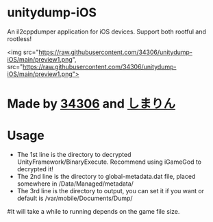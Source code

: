 # unitydump-iOS
An il2cppdumper application for iOS devices. Support both rootful and rootless!

<img src="https://raw.githubusercontent.com/34306/unitydump-iOS/main/preview1.png", src="https://raw.githubusercontent.com/34306/unitydump-iOS/main/preview1.png">

# Made by [34306](https://github.com/34306) and [しまりん](https://github.com/straight-tamago)

# Usage
* The 1st line is the directory to decrypted UnityFramework/BinaryExecute. Recommend using iGameGod to decrypted it!
* The 2nd line is the directory to global-metadata.dat file, placed somewhere in /Data/Managed/metadata/
* The 3rd line is the directory to output, you can set it if you want or default is /var/mobile/Documents/Dump/

#It will take a while to running depends on the game file size.